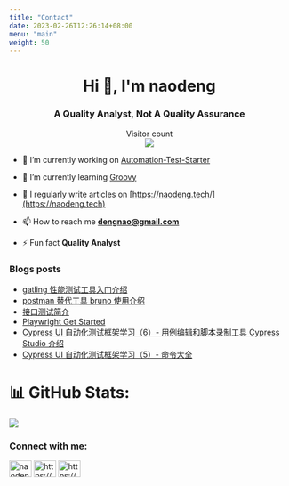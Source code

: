 ```yaml
---
title: "Contact"  
date: 2023-02-26T12:26:14+08:00
menu: "main"
weight: 50
---
```



<h1 align="center">Hi 👋, I'm naodeng</h1>
<h3 align="center">A Quality Analyst, Not A Quality Assurance</h3>


<p align="center"> 
  Visitor count<br>
  <img src="https://profile-counter.glitch.me/naodeng/count.svg" />
</p>

- 🔭 I’m currently working on [Automation-Test-Starter](https://github.com/orgs/Automation-Test-Starter/repositories)

- 🌱 I’m currently learning [Groovy](https://groovy-lang.org/)

- 📝 I regularly write articles on [https://naodeng.tech/](https://naodeng.tech)

- 📫 How to reach me **dengnao@gmail.com**

- ⚡ Fun fact **Quality Analyst**

### Blogs posts
<!-- BLOG-POST-LIST:START -->
- [gatling 性能测试工具入门介绍](https://naodeng.tech/post/gatling-tool-intro1/)
- [postman 替代工具 bruno 使用介绍](https://naodeng.tech/post/introduction_of_bruno/)
- [接口测试简介](https://naodeng.tech/post/introduction_of_api_test/)
- [Playwright Get Started](https://naodeng.tech/post/playwright-get-started/)
- [Cypress UI 自动化测试框架学习（6）- 用例编辑和脚本录制工具 Cypress Studio 介绍](https://naodeng.tech/post/cypress-demo6/)
- [Cypress UI 自动化测试框架学习（5）- 命令大全](https://naodeng.tech/post/cypress-demo5/)
<!-- BLOG-POST-LIST:END -->

# 📊 GitHub Stats:
![](https://github-readme-stats.vercel.app/api?username=naodeng&theme=radical&hide_border=false&include_all_commits=false&count_private=false)<br/>

<h3 align="left">Connect with me:</h3>
<p align="left">
<a href="https://twitter.com/naodeng0_0" target="blank"><img align="center" src="https://raw.githubusercontent.com/rahuldkjain/github-profile-readme-generator/master/src/images/icons/Social/twitter.svg" alt="naodeng0_0" height="30" width="40" /></a>
<a href="https://naodeng.tech/index.xml" target="blank"><img align="center" src="https://raw.githubusercontent.com/rahuldkjain/github-profile-readme-generator/master/src/images/icons/Social/rss.svg" alt="https://naodeng.tech/index.xml" height="30" width="40" /></a>
<a href="https://naodeng.medium.com" target="blank"><img align="center" src="https://raw.githubusercontent.com/rahuldkjain/github-profile-readme-generator/master/src/images/icons/Social/medium.svg" alt="https://naodeng.medium.com" height="30" width="40" /></a>
</p>